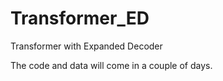 # Transformer_ED
Transformer with Expanded Decoder

The code and data will come in a couple of days.
